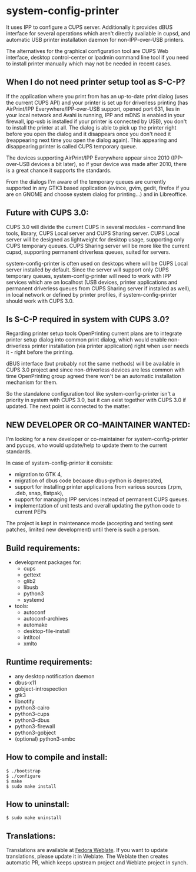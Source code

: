 # system-config-printer

It uses IPP to configure a CUPS server. Additionally it provides dBUS interface
for several operations which aren't directly available in cupsd, and automatic USB
printer installation daemon for non-IPP-over-USB printers.

The alternatives for the graphical configuration tool are CUPS Web
interface, desktop control-center or lpadmin command line tool if you need
to install printer manually which may not be needed in recent cases.

When I do not need printer setup tool as S-C-P?
-----------------------------------------------

If the application where you print from has an up-to-date print dialog
(uses the current CUPS API) and your printer is set up for driverless printing
(has AirPrint/IPP Everywhere/IPP-over-USB support, opened port 631, lies in your local network
and Avahi is running, IPP and mDNS is enabled in your firewall, ipp-usb is installed if
your printer is connected by USB), you don't to install the printer at all. The dialog
is able to pick up the printer right before you open the dialog and it disappears
once you don't need it (reappearing next time you open the dialog again).
This appearing and disappearing printer is called CUPS temporary queue.

The devices supporting AirPrint/IPP Everywhere appear since 2010 (IPP-over-USB devices a bit later),
so if your device was made after 2010, there is a great chance it supports the standards.

From the dialogs I'm aware of the temporary queues are currently supported in any GTK3
based application (evince, gvim, gedit, firefox if you are on GNOME and choose system
dialog for printing...) and in Libreoffice.

Future with CUPS 3.0:
---------------------

CUPS 3.0 will divide the current CUPS in several modules - command line tools, library,
CUPS Local server and CUPS Sharing server. CUPS Local server will be designed as lightweight
for desktop usage, supporting only CUPS temporary queues. CUPS Sharing server will be more like
the current cupsd, supporting permanent driverless queues, suited for servers.

system-config-printer is often used on desktops where will be CUPS Local server installed by default.
Since the server will support only CUPS temporary queues, system-config-printer will need to work
with IPP services which are on localhost (USB devices, printer applications and permanent driverless
queues from CUPS Sharing server if installed as well), in local network or defined by printer profiles,
if system-config-printer should work with CUPS 3.0.

Is S-C-P required in system with CUPS 3.0?
------------------------------------------

Regarding printer setup tools OpenPrinting current plans are to integrate printer setup dialog into
common print dialog, which would enable non-driverless printer installation (via printer application)
right when user needs it - right before the printing.

dBUS interface (but probably not the same methods) will be available in CUPS 3.0 project
and since non-driverless devices are less common with time OpenPrinting group agreed there
won't be an automatic installation mechanism for them.

So the standalone configuration tool like system-config-printer isn't a priority in system with CUPS 3.0,
but it can exist together with CUPS 3.0 if updated. The next point is connected to the matter.

NEW DEVELOPER OR CO-MAINTAINER WANTED:
--------------------------------------

I'm looking for a new developer or co-maintainer for system-config-printer and pycups,
who would update/help to update them to the current standards.

In case of system-config-printer it consists:
- migration to GTK 4,
- migration of dbus code because dbus-python is deprecated,
- support for installing printer applications from various sources (.rpm, .deb, snap, flatpak),
- support for managing IPP services instead of permanent CUPS queues.
- implementation of unit tests and overall updating the python code to current PEPs

The project is kept in maintenance mode (accepting and testing sent patches, limited new development)
until there is such a person.

Build requirements:
-------------------

- development packages for:
  - cups
  - gettext
  - glib2
  - libusb
  - python3
  - systemd
- tools:
  - autoconf
  - autoconf-archives
  - automake
  - desktop-file-install
  - intltool
  - xmlto
  
Runtime requirements:
---------------------

- any desktop notification daemon
- dbus-x11
- gobject-introspection
- gtk3
- libnotify
- python3-cairo
- python3-cups
- python3-dbus
- python3-firewall
- python3-gobject
- (optional) python3-smbc

How to compile and install:
---------------------------

```
$ ./bootstrap
$ ./configure
$ make
$ sudo make install
```

How to uninstall:
-----------------

```
$ sudo make uninstall
```

Translations:
-------------

Translations are available at [Fedora Weblate](https://translate.fedoraproject.org).
If you want to update translations, please update it in Weblate. The Weblate then creates
automatic PR, which keeps upstream project and Weblate project in synch.
